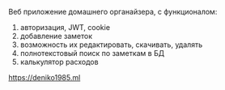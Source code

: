 Веб приложение домашнего органайзера, с функционалом:
1. авторизация, JWT, cookie
2. добавление заметок
3. возможность их редактировать, скачивать, удалять
4. полнотекстовый поиск по заметкам в БД
5. калькулятор расходов

https://deniko1985.ml
